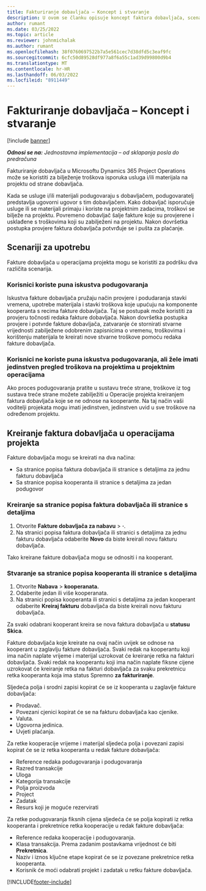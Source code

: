```yaml
---
title: Fakturiranje dobavljača – Koncept i stvaranje
description: U ovom se članku opisuje koncept faktura dobavljača, scenariji za korištenje i način kreiranja faktura dobavljača u sustavu Microsoft Dynamics 365 Project Operations.
author: rumant
ms.date: 03/25/2022
ms.topic: article
ms.reviewer: johnmichalak
ms.author: rumant
ms.openlocfilehash: 38f0760697522b7a5e561cec7d38dfd5c3eaf9fc
ms.sourcegitcommit: 6cfc50d89528df977a8f6a55c1ad39d99800d9b4
ms.translationtype: MT
ms.contentlocale: hr-HR
ms.lasthandoff: 06/03/2022
ms.locfileid: "8911449"
---
```

# <a name="vendor-invoicing---concept-and-creation"></a>Fakturiranje dobavljača – Koncept i stvaranje

[!include [banner](../../includes/dataverse-preview.md)]

_**Odnosi se na:** Jednostavna implementacija – od sklapanja posla do predračuna_

Fakturiranje dobavljača u Microsoftu Dynamics 365 Project Operations može se koristiti za bilježenje troškova isporuka usluga i/ili materijala na projektu od strane dobavljača.

Kada se usluge i/ili materijali podugovaraju s dobavljačem, podugovaratelj predstavlja ugovorni ugovor s tim dobavljačem. Kako dobavljač isporučuje usluge ili se materijali primaju i koriste na projektnim zadacima, troškovi se bilježe na projektu. Povremeno dobavljač šalje fakture koje su provjerene i usklađene s troškovima koji su zabilježeni na projektu. Nakon dovršetka postupka provjere faktura dobavljača potvrđuje se i pušta za plaćanje.

## <a name="scenarios-for-use"></a>Scenariji za upotrebu

Fakture dobavljača u operacijama projekta mogu se koristiti za podršku dva različita scenarija.

### <a name="customers-use-the-full-subcontracting-experiences"></a>Korisnici koriste puna iskustva podugovaranja

Iskustva fakture dobavljača pružaju način provjere i podudaranja stavki vremena, upotrebe materijala i stavki troškova koje upućuju na komponente kooperanta s recima fakture dobavljača. Taj se postupak može koristiti za provjeru točnosti redaka fakture dobavljača. Nakon dovršetka postupka provjere i potvrde fakture dobavljača, zatvaranje će stornirati stvarne vrijednosti zabilježene odobrenim zapisnicima o vremenu, troškovima i korištenju materijala te kreirati nove stvarne troškove pomoću redaka fakture dobavljača.

### <a name="customers-dont-use-the-full-subcontracting-experiences-but-want-to-have-a-unified-view-of-costs-on-projects-in-project-operations"></a>Korisnici ne koriste puna iskustva podugovaranja, ali žele imati jedinstven pregled troškova na projektima u projektnim operacijama

Ako proces podugovaranja pratite u sustavu treće strane, troškove iz tog sustava treće strane možete zabilježiti u Operacije projekta kreiranjem faktura dobavljača koje se ne odnose na kooperante. Na taj način vaši voditelji projekata mogu imati jedinstven, jedinstven uvid u sve troškove na određenom projektu.

## <a name="creation-of-vendor-invoices-in-project-operations"></a>Kreiranje faktura dobavljača u operacijama projekta

Fakture dobavljača mogu se kreirati na dva načina:

- Sa stranice popisa faktura dobavljača ili stranice s detaljima za jednu fakturu dobavljača
- Sa stranice popisa kooperanta ili stranice s detaljima za jedan podugovor

### <a name="creation-from-the-vendor-invoice-list-page-or-details-page"></a>Kreiranje sa stranice popisa faktura dobavljača ili stranice s detaljima

1. Otvorite **Fakture dobavljača za nabavu** \> **·**.
2. Na stranici popisa faktura dobavljača ili stranici s detaljima za jednu fakturu dobavljača odaberite **Novo** da biste kreirali novu fakturu dobavljača.

Tako kreirane fakture dobavljača mogu se odnositi i na kooperant.

### <a name="creation-from-the-subcontract-list-page-or-details-page"></a>Stvaranje sa stranice popisa kooperanta ili stranice s detaljima

1. Otvorite **Nabava** \> **kooperanata.**
2. Odaberite jedan ili više kooperanata.
3. Na stranici popisa kooperanta ili stranici s detaljima za jedan kooperant odaberite **Kreiraj fakturu** dobavljača da biste kreirali novu fakturu dobavljača.

Za svaki odabrani kooperant kreira se nova faktura dobavljača u **statusu Skica**.

Fakture dobavljača koje kreirate na ovaj način uvijek se odnose na kooperant u zaglavlju fakture dobavljača. Svaki redak na kooperantu koji ima način naplate vrijeme i materijal uzrokovat će kreiranje retka na fakturi dobavljača. Svaki redak na kooperantu koji ima način naplate fiksne cijene uzrokovat će kreiranje retka na fakturi dobavljača za svaku prekretnicu retka kooperanta koja ima status Spremno **za fakturiranje**.

Sljedeća polja i srodni zapisi kopirat će se iz kooperanta u zaglavlje fakture dobavljača:

- Prodavač.
- Povezani cjenici kopirat će se na fakturu dobavljača kao cjenike.
- Valuta.
- Ugovorna jedinica.
- Uvjeti plaćanja.

Za retke kooperacije vrijeme i materijal sljedeća polja i povezani zapisi kopirat će se iz retka kooperanta u redak fakture dobavljača:

- Reference redaka podugovaranja i podugovaranja
- Razred transakcije
- Uloga
- Kategorija transakcije
- Polja proizvoda
- Project
- Zadatak
- Resurs koji je moguće rezervirati

Za retke podugovaranja fiksnih cijena sljedeća će se polja kopirati iz retka kooperanta i prekretnice retka kooperacije u redak fakture dobavljača:

- Reference redaka kooperacije i podugovaranja.
- Klasa transakcija. Prema zadanim postavkama vrijednost će biti **Prekretnica**.
- Naziv i iznos ključne etape kopirat će se iz povezane prekretnice retka kooperanta.
- Korisnik će moći odabrati projekt i zadatak u retku fakture dobavljača.

[!INCLUDE[footer-include](../../includes/footer-banner.md)]
